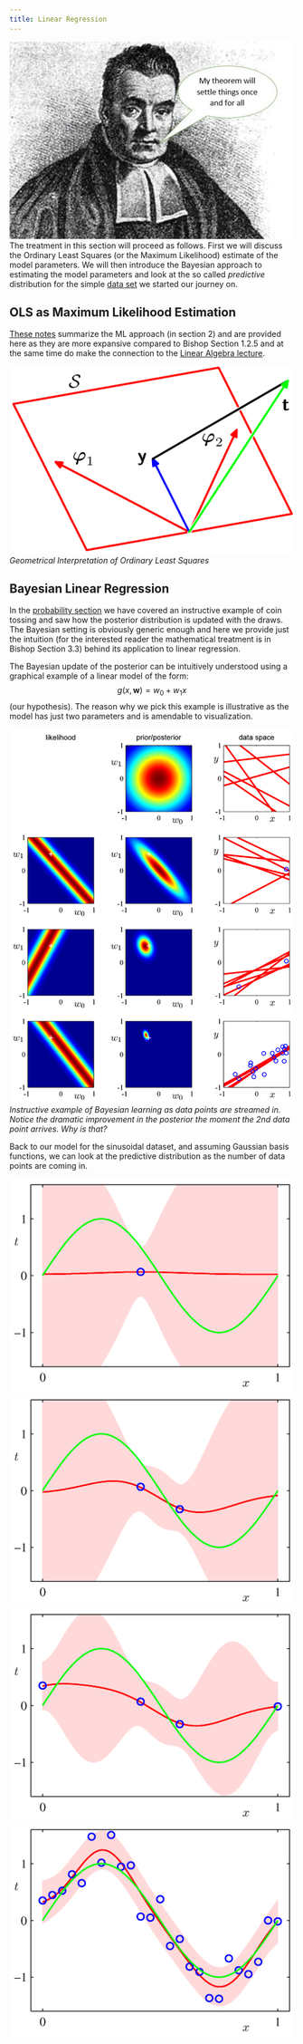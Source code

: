 ```yaml
---
title: Linear Regression
---
```


![Bayes](images/bayes.jpg)
The treatment in this section will proceed as follows. First we will discuss the Ordinary Least Squares  (or the Maximum Likelihood) estimate of the model parameters. We will then introduce the Bayesian approach to estimating the model parameters and look at the so called *predictive* distribution for the simple [data set](/docs/lectures/ml-math/ml-problem-statement) we started our journey on.

## OLS as Maximum Likelihood Estimation
[These notes](https://www.cs.indiana.edu/~predrag/classes/2016fallb365x/ols.pdf) summarize the ML approach (in section 2) and are provided here as they are more expansive compared to Bishop Section 1.2.5 and at the same time do make the connection to the [Linear Algebra lecture](/docs/lectures/ml-math/linear-algebra-for-ml).  

![Figure3.2-bishop](images/Figure3.2.png)
*Geometrical Interpretation of Ordinary Least Squares*

## Bayesian Linear Regression

In the [probability section](/docs/lectures/ml-math/probability) we have covered an instructive example of coin tossing and saw how the posterior distribution is updated with the draws. The Bayesian setting is obviously generic enough and here we provide just the intuition (for the interested reader the mathematical treatment is in Bishop Section 3.3) behind its application to linear regression.

The Bayesian update of the posterior can be intuitively understood using a graphical example of a linear model of the form:
$$g(x,\mathbf{w})= w_0 + w_1 x$$ (our hypothesis). The reason why we pick this example is illustrative as the model has just two parameters and is amendable to visualization. 

![Figure3.7-bishop](images/Figure3.7.png)
*Instructive example of Bayesian learning as data points are streamed in. Notice the dramatic improvement in the posterior the moment the 2nd data point arrives. Why is that?*

Back to our model for the sinusoidal dataset, and assuming Gaussian basis functions, we can look at the predictive distribution as the number of data points are coming in. 

![Figure3.8a-bishop](images/Figure3.8a.png)
![Figure3.8b-bishop](images/Figure3.8b.png)
![Figure3.8c-bishop](images/Figure3.8c.png)
![Figure3.8d-bishop](images/Figure3.8d.png)

<!--Height and income
via example provided in Chapter 2 of [Gellman](https://www.amazon.com/Analysis-Regression-Multilevel-Hierarchical-Models/dp/052168689X) - a classic in the statistics literature.

[This paper](http://www.timothy-judge.com/Height%20paper--JAP%20published.pdf) captures the effect of physical height on workplace success and income. It is provided here as a case study for linear regression and is motivated by 
<iframe src="https://faculty.psau.edu.sa/filedownload/doc-12-pdf-a1997d0d31f84d13c1cdc44ac39a8f2c-original.pdf" width="800" height="1200"></iframe> -->
